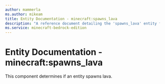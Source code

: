 ```yaml
---
author: mammerla
ms.author: mikeam
title: Entity Documentation - minecraft:spawns_lava
description: "A reference document detailing the 'spawns_lava' entity filter"
ms.service: minecraft-bedrock-edition
---
```


# Entity Documentation - minecraft:spawns_lava

This component determines if an entity spawns lava.
